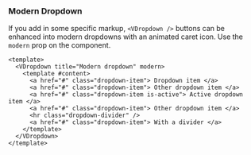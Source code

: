 ### Modern Dropdown

If you add in some specific markup, `<VDropdown />` buttons can
be enhanced into modern dropdowns with an animated caret icon.
Use the `modern` prop on the component.

<!--code-->

```vue
<template>
  <VDropdown title="Modern dropdown" modern>
    <template #content>
      <a href="#" class="dropdown-item"> Dropdown item </a>
      <a href="#" class="dropdown-item"> Other dropdown item </a>
      <a href="#" class="dropdown-item is-active"> Active dropdown item </a>
      <a href="#" class="dropdown-item"> Other dropdown item </a>
      <hr class="dropdown-divider" />
      <a href="#" class="dropdown-item"> With a divider </a>
    </template>
  </VDropdown>
</template>
```

<!--/code-->

<!--example-->

<div class="field is-grouped">
  <div class="control">
    <VDropdown title="Modern rounded" class="is-rounded" rounded modern>
      <template #content>
        <a href="#" class="dropdown-item"> Dropdown item </a>
        <a href="#" class="dropdown-item"> Other dropdown item </a>
        <a href="#" class="dropdown-item is-active"> Active dropdown item </a>
        <a href="#" class="dropdown-item"> Other dropdown item </a>
        <hr class="dropdown-divider" />
        <a href="#" class="dropdown-item"> With a divider </a>
      </template>
    </VDropdown>
  </div>

  <div class="control">
    <VDropdown title="Modern dropdown" modern up right>
      <template #content>
        <a href="#" class="dropdown-item"> Dropdown item </a>
        <a href="#" class="dropdown-item"> Other dropdown item </a>
        <a href="#" class="dropdown-item is-active"> Active dropdown item </a>
        <a href="#" class="dropdown-item"> Other dropdown item </a>
        <hr class="dropdown-divider" />
        <a href="#" class="dropdown-item"> With a divider </a>
      </template>
    </VDropdown>
  </div>
</div>

<!--/example-->
